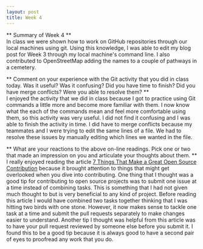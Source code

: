 ```yaml
---
layout: post
title: Week 4
---
```


** Summary of Week 4 **  
In class we were shown how to work on GitHub repositories through our local
machines using git. Using this knowledge, I was able to edit my blog post for
Week 3 through my local machine's command line. I also contributed to OpenStreetMap
adding the names to a couple of pathways in a cemetery.

** Comment on your experience with the Git activity that you did in class 
today. Was it useful? Was it confusing? Did you have time to finish? Did 
you have merge conflicts? Were you able to resolve them? **  
I enjoyed the activity that we did in class because I got to practice using Git
commands a little more and become more familiar with them. I now know what the each
of the commands mean and feel more comfortable using them, so this activity was
very useful. I did not find it confusing and I was able to finish the activity in time.
I did have to merge conflicts because my teammates and I were trying to edit the same
lines of a file. We had to resolve these issues by manually editing which lines we
wanted in the file.

** What are your reactions to the above on-line readings. Pick one or two
that made an impression on you and articulate your thoughts about them. **  
I really enjoyed reading the article [7 Things That Make a Great Open Source Contribution](https://blog.newrelic.com/engineering/open-source-contribution/)
because it brought attention to things that might get overlooked when you dive
into contributing. One thing that I thought was a good tip for contributing to open source
projects was to submit one issue at a time instead of combining tasks. 
This is something that I had not given much thought to but is very beneficial
to any kind of project. Before reading this article I would have combined two tasks
together thinking that I was hitting two birds with one stone. However, it now makes sense
to tackle one task at a time and submit the pull requests separately to make changes
easier to understand.
Another tip I thought was helpful from this article was to have your pull request reviewed 
by someone else before you submit it. I found this to be a good tip because it is always
good to have a second pair of eyes to proofread any work that you do.  
